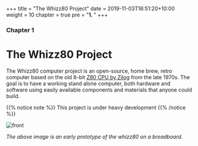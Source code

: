 +++
title = "The Whizz80 Project"
date = 2019-11-03T16:51:20+10:00
weight = 10
chapter = true
pre = "<b>1. </b>"
+++

### Chapter 1

# The Whizz80 Project

The Whizz80 computer project is an open-source, home brew, retro computer based on the old 8-bit [Z80 CPU by Zilog](https://en.wikipedia.org/wiki/Zilog_Z80) from the late 1970s. The goal is to have a working stand alone computer, both hardware and software using easily available components and materials that anyone could build.

{{% notice note %}}
This project is under heavy development
{{% /notice %}}

![front](/project/img/front.jpg "Early Whizz80 prototype")

_The above image is an early prototype of the whizz80 on a breadboard._
